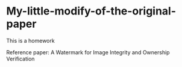 # My-little-modify-of-the-original-paper
This is a homework



Reference paper: A Watermark for Image Integrity and Ownership Verification

